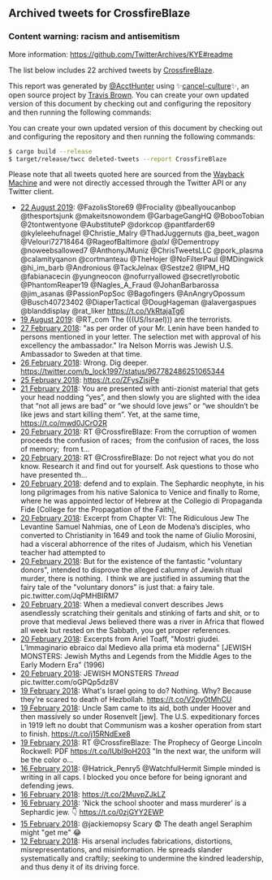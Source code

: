 ## Archived tweets for CrossfireBlaze
### Content warning: racism and antisemitism
More information: https://github.com/TwitterArchives/KYE#readme

The list below includes 22 archived tweets by
[CrossfireBlaze](https://twitter.com/CrossfireBlaze).



This report was generated by [@AcctHunter](https://twitter.com/accthunter) using ✨[cancel-culture](https://github.com/travisbrown/cancel-culture)✨,
an open source project by [Travis Brown](https://twitter.com/travisbrown). You can create your own
updated version of this document by checking out and configuring the repository and then running
the following commands:

You can create your own updated version of this document by checking out and configuring the
repository and then running the following commands:

```bash
$ cargo build --release
$ target/release/twcc deleted-tweets --report CrossfireBlaze
```

Please note that all tweets quoted here are sourced from the
[Wayback Machine](https://web.archive.org) and were not directly accessed through the Twitter API or
any Twitter client.

* [22 August 2019](https://web.archive.org/web/20190822050857/https://twitter.com/CrossfireBlaze/status/1164404066379657216): @FazolisStore69 @Frociality @beallyoucanbop @thesportsjunk @makeitsnowondem @GarbageGangHQ @BobooTobian @2tontwentyone @AubstituteP @dorkcop @pantfarder69 @kyleleehufnagel @Christie_Malry @ThadJuggernuts @a_beet_wagon @Velouri72718464 @RageofBaltimore @_alxl_ @Dementropy @noweebsallowed7 @AnthonyJMuniz @ChrisTweetsLLC @pork_plasma @calamityqanon @cortmanteau @TheHojer @NoFilterPaul @MDingwick @hi_im_barb @Andronious @TackJelnax @Sestze2 @IPM_HQ @fabianacecin @yungneocon @nofurryallowed @secretlyrobotic @PhantomReaper19 @Nagles_A_Fraud @JohanBarbarossa @jim_asanas @PassionPopSoc @Bagofingers @AnAngryOpossum @Busch40723402 @DiaperTactical @DougHageman @alavergaspues @blanddisplay @rat_liker https://t.co/VkRtajaTg6
* [19 August 2019](https://web.archive.org/web/20190819230545/https://twitter.com/CrossfireBlaze/status/1163587888358936576): @RT_com The (((US/Israel))) are the terrorists.
* [27 February 2018](https://web.archive.org/web/20180227144213/https://twitter.com/CrossfireBlaze/status/968496498366435328): "as per order of your Mr. Lenin have been handed to persons mentioned in your letter. The selection met with approval of his excellency the ambassador." Ira Nelson Morris was Jewish U.S. Ambassador to Sweden at that time.
* [26 February 2018](https://web.archive.org/web/20180226055922/https://twitter.com/CrossfireBlaze/status/968002524467879936): Wrong. Dig deeper. https://twitter.com/b_lock1997/status/967782486251065344
* [25 February 2018](https://web.archive.org/web/20180225181836/https://twitter.com/CrossfireBlaze/status/967826177284026368): https://t.co/ZFysZjsjPe
* [21 February 2018](https://web.archive.org/web/20180221113527/https://twitter.com/CrossfireBlaze/status/966275169793830912): You are presented with anti-zionist material that gets your head nodding “yes”, and then slowly you are slighted with the idea that “not all jews are bad” or “we should love jews” or “we shouldn’t be like jews and start killing them”. Yet, at the same time, https://t.co/mwd0JCrO2R
* [20 February 2018](https://web.archive.org/web/20180220171737/https://twitter.com/CrossfireBlaze/status/965998890985099269): RT @CrossfireBlaze: From the corruption of women proceeds the confusion of races;  from the confusion of races, the loss of memory;  from t…
* [20 February 2018](https://web.archive.org/web/20180220133427/https://twitter.com/CrossfireBlaze/status/965942729267187712): RT @CrossfireBlaze: Do not reject what you do not know. Research it and find out for yourself. Ask questions to those who have presented th…
* [20 February 2018](https://web.archive.org/web/20180220121016/https://twitter.com/CrossfireBlaze/status/965921536019398657): defend and to explain. The Sephardic neophyte, in his long pilgrimages from his native Salonica to Venice and finally to Rome, where he was appointed lector of Hebrew at the Collegio di Propaganda Fide [College for the Propagation of the Faith],
* [20 February 2018](https://web.archive.org/web/20180220121016/https://twitter.com/CrossfireBlaze/status/965921536019398657): Excerpt from Chapter VI: The Ridiculous Jew  The Levantine Samuel Nahmias, one of Leon de Modena’s disciples, who converted to Christianity in 1649 and took the name of Giulio Morosini, had a visceral abhorrence of the rites of Judaism, which his Venetian teacher had attempted to
* [20 February 2018](https://web.archive.org/web/20180220121016/https://twitter.com/CrossfireBlaze/status/965921536019398657): But for the existence of the fantastic "voluntary donors", intended to disprove the alleged calumny of Jewish ritual murder, there is nothing.   I think we are justified in assuming that the fairy tale of the "voluntary donors" is just that: a fairy tale. pic.twitter.com/JqPMHBIRM7
* [20 February 2018](https://web.archive.org/web/20180220121016/https://twitter.com/CrossfireBlaze/status/965921536019398657): When a medieval convert describes Jews asendlessly scratching their genitals and stinking of farts and shit, or to prove that medieval Jews believed there was a river in Africa that flowed all week but rested on the Sabbath, you get proper references.
* [20 February 2018](https://web.archive.org/web/20180220121016/https://twitter.com/CrossfireBlaze/status/965921536019398657): Excerpts from Ariel Toaff, "Mostri giudei. L’Immaginario ebraico dal Medievo alla prima età moderna" [JEWISH MONSTERS: Jewish Myths and Legends from the Middle Ages to the Early Modern Era” (1996)
* [20 February 2018](https://web.archive.org/web/20180220121016/https://twitter.com/CrossfireBlaze/status/965921536019398657): JEWISH MONSTERS  *Thread* pic.twitter.com/oGPQp5dz8V
* [19 February 2018](https://web.archive.org/web/20180219155340/https://twitter.com/CrossfireBlaze/status/965615376422899713): What's Israel going to do? Nothing. Why? Because they're scared to death of Hezbollah. https://t.co/V2py0tMhCU
* [19 February 2018](https://web.archive.org/web/20180219054125/https://twitter.com/CrossfireBlaze/status/965461298669645824): Uncle Sam came to its aid, both under Hoover and then massively so under Rosenvelt [jew]. The U.S. expeditionary forces in 1919 left no doubt that Communism was a kosher operation from start to finish. https://t.co/j15RNdExe8
* [19 February 2018](https://web.archive.org/web/20180219031232/https://twitter.com/CrossfireBlaze/status/965423830939373568): RT @CrossfireBlaze: The Prophecy of George Lincoln Rockwell: PDF https://t.co/IUbI9oH203  "In the next war, the uniform will be the color o…
* [16 February 2018](https://web.archive.org/web/20180216173823/https://twitter.com/CrossfireBlaze/status/964554565617111040): @Hatrick_Penry5 @WatchfulHermit Simple minded is writing in all caps. I blocked you once before for being ignorant and defending jews.
* [16 February 2018](https://web.archive.org/web/20180216162841/https://twitter.com/CrossfireBlaze/status/964537025058701312): https://t.co/2MuvpZJkLZ
* [16 February 2018](https://web.archive.org/web/20180216153938/https://twitter.com/CrossfireBlaze/status/964524681217880065): 'Nick the school shooter and mass murderer' is a Sephardic jew. 👇 https://t.co/0zjGYY2EWP
* [15 February 2018](https://web.archive.org/web/20180215014755/https://twitter.com/CrossfireBlaze/status/963952985012424704): @jackiemopsy Scary 😨 The death angel Seraphim might "get me" 😂
* [12 February 2018](https://web.archive.org/web/20180212133616/https://twitter.com/CrossfireBlaze/status/963044083504644096): His arsenal includes fabrications, distortions, misrepresentations, and misinformation. He spreads slander systematically and craftily; seeking to undermine the kindred leadership, and thus deny it of its driving force.
